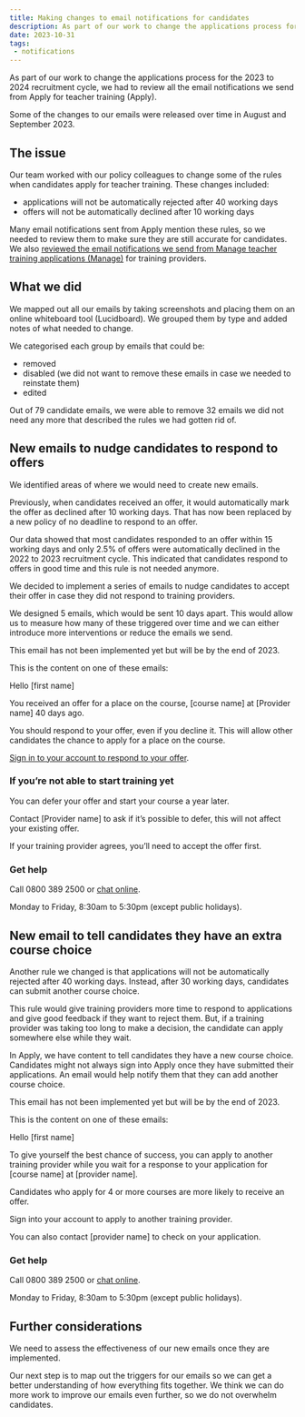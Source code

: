 ```yaml
---
title: Making changes to email notifications for candidates
description: As part of our work to change the applications process for the 2023 to 2024 recruitment cycle, we reviewed all the email notifications we send from Apply
date: 2023-10-31
tags:
 - notifications
---
```


As part of our work to change the applications process for the 2023 to 2024 recruitment cycle, we had to review all the email notifications we send from Apply for teacher training (Apply).

Some of the changes to our emails were released over time in August and September 2023.

## The issue

Our team worked with our policy colleagues to change some of the rules when candidates apply for teacher training. These changes included:

- applications will not be automatically rejected after 40 working days
- offers will not be automatically declined after 10 working days

Many email notifications sent from Apply mention these rules, so we needed to review them to make sure they are still accurate for candidates. We also [reviewed the email notifications we send from Manage teacher training applications (Manage)](/manage-teacher-training-applications/making-changes-to-email-notifications-for-training-providers) for training providers.

## What we did

We mapped out all our emails by taking screenshots and placing them on an online whiteboard tool (Lucidboard). We grouped them by type and added notes of what needed to change.  

We categorised each group by emails that could be:

- removed
- disabled (we did not want to remove these emails in case we needed to reinstate them)
- edited

Out of 79 candidate emails, we were able to remove 32 emails we did not need any more that described the rules we had gotten rid of.

## New emails to nudge candidates to respond to offers

We identified areas of where we would need to create new emails.

Previously, when candidates received an offer, it would automatically mark the offer as declined after 10 working days. That has now been replaced by a new policy of no deadline to respond to an offer.

Our data showed that most candidates responded to an offer within 15 working days and only 2.5% of offers were automatically declined in the 2022 to 2023 recruitment cycle. This indicated  that candidates respond to offers in good time and this rule is not needed anymore.

We decided to implement a series of emails to nudge candidates to accept their offer in case they did not respond to training providers.  

We designed 5 emails, which would be sent 10 days apart. This would allow us to measure how many of these triggered over time and we can either introduce more interventions or reduce the emails we send.

This email has not been implemented yet but will be by the end of 2023.

This is the content on one of these emails:

<div class="govuk-inset-text">

Hello [first name]

You received an offer for a place on the course, [course name] at [Provider name] 40 days ago.

You should respond to your offer, even if you decline it. This will allow other candidates the chance to apply for a place on the course.

[Sign in to your account to respond to your offer](/apply-for-teacher-training.service.gov.uk/candidate/account).

### If you’re not able to start training yet

You can defer your offer and start your course a year later.

Contact [Provider name] to ask if it’s possible to defer, this will not affect your existing offer.

If your training provider agrees, you’ll need to accept the offer first.

### Get help

Call 0800 389 2500 or [chat online](/getintoteaching.education.gov.uk/help-and-support).

Monday to Friday, 8:30am to 5:30pm (except public holidays).
</div>

## New email to tell candidates they have an extra course choice

Another rule we changed is that applications will not be automatically rejected after 40 working days. Instead, after 30 working days, candidates can submit another course choice.

This rule would give training providers more time to respond to applications and give good feedback if they want to reject them. But, if a training provider was taking too long to make a decision, the candidate can apply somewhere else while they wait.

In Apply, we have content to tell candidates they have a new course choice. Candidates might not always sign into Apply once they have submitted their applications. An email would help notify them that they can add another course choice.

This email has not been implemented yet but will be by the end of 2023.

This is the content on one of these emails:

<div class="govuk-inset-text">

Hello [first name]

To give yourself the best chance of success, you can apply to another training provider while you wait for a response to your application for [course name] at [provider name].

Candidates who apply for 4 or more courses are more likely to receive an offer.

Sign into your account to apply to another training provider.

You can also contact [provider name] to check on your application.

### Get help

Call 0800 389 2500 or [chat online](/getintoteaching.education.gov.uk/help-and-support).

Monday to Friday, 8:30am to 5:30pm (except public holidays).
</div>

## Further considerations

We need to assess the effectiveness of our new emails once they are implemented.  

Our next step is to map out the triggers for our emails so we can get a better understanding of how everything fits together. We think we can do more work to improve our emails even further, so we do not overwhelm candidates.
